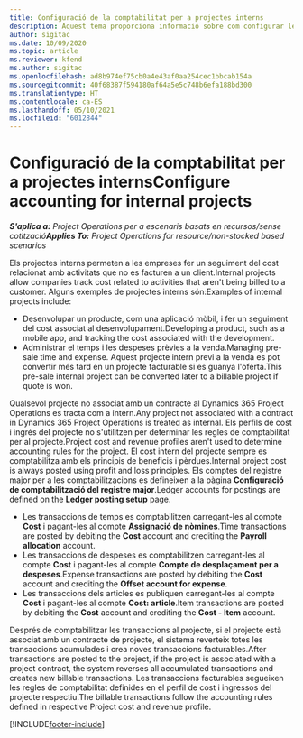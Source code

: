 ```yaml
---
title: Configuració de la comptabilitat per a projectes interns
description: Aquest tema proporciona informació sobre com configurar les pràctiques de comptabilitat per a projectes interns al Project Operations.
author: sigitac
ms.date: 10/09/2020
ms.topic: article
ms.reviewer: kfend
ms.author: sigitac
ms.openlocfilehash: ad8b974ef75cb0a4e43af0aa254cec1bbcab154a
ms.sourcegitcommit: 40f68387f594180af64a5e5c748b6efa188bd300
ms.translationtype: HT
ms.contentlocale: ca-ES
ms.lasthandoff: 05/10/2021
ms.locfileid: "6012844"
---
```

# <a name="configure-accounting-for-internal-projects"></a><span data-ttu-id="ff6e6-103">Configuració de la comptabilitat per a projectes interns</span><span class="sxs-lookup"><span data-stu-id="ff6e6-103">Configure accounting for internal projects</span></span>

<span data-ttu-id="ff6e6-104">_**S'aplica a:** Project Operations per a escenaris basats en recursos/sense cotització_</span><span class="sxs-lookup"><span data-stu-id="ff6e6-104">_**Applies To:** Project Operations for resource/non-stocked based scenarios_</span></span>

<span data-ttu-id="ff6e6-105">Els projectes interns permeten a les empreses fer un seguiment del cost relacionat amb activitats que no es facturen a un client.</span><span class="sxs-lookup"><span data-stu-id="ff6e6-105">Internal projects allow companies track cost related to activities that aren't being billed to a customer.</span></span> <span data-ttu-id="ff6e6-106">Alguns exemples de projectes interns són:</span><span class="sxs-lookup"><span data-stu-id="ff6e6-106">Examples of internal projects include:</span></span>

- <span data-ttu-id="ff6e6-107">Desenvolupar un producte, com una aplicació mòbil, i fer un seguiment del cost associat al desenvolupament.</span><span class="sxs-lookup"><span data-stu-id="ff6e6-107">Developing a product, such as a mobile app, and tracking the cost associated with the development.</span></span>
- <span data-ttu-id="ff6e6-108">Administrar el temps i les despeses prèvies a la venda.</span><span class="sxs-lookup"><span data-stu-id="ff6e6-108">Managing pre-sale time and expense.</span></span> <span data-ttu-id="ff6e6-109">Aquest projecte intern previ a la venda es pot convertir més tard en un projecte facturable si es guanya l'oferta.</span><span class="sxs-lookup"><span data-stu-id="ff6e6-109">This pre-sale internal project can be converted later to a billable project if quote is won.</span></span>

<span data-ttu-id="ff6e6-110">Qualsevol projecte no associat amb un contracte al Dynamics 365 Project Operations es tracta com a intern.</span><span class="sxs-lookup"><span data-stu-id="ff6e6-110">Any project not associated with a contract in Dynamics 365 Project Operations is treated as internal.</span></span> <span data-ttu-id="ff6e6-111">Els perfils de cost i ingrés del projecte no s'utilitzen per determinar les regles de comptabilitat per al projecte.</span><span class="sxs-lookup"><span data-stu-id="ff6e6-111">Project cost and revenue profiles aren't used to determine accounting rules for the project.</span></span> <span data-ttu-id="ff6e6-112">El cost intern del projecte sempre es comptabilitza amb els principis de beneficis i pèrdues.</span><span class="sxs-lookup"><span data-stu-id="ff6e6-112">Internal project cost is always posted using profit and loss principles.</span></span> <span data-ttu-id="ff6e6-113">Els comptes del registre major per a les comptabilitzacions es defineixen a la pàgina **Configuració de comptabilització del registre major**.</span><span class="sxs-lookup"><span data-stu-id="ff6e6-113">Ledger accounts for postings are defined on the **Ledger posting setup** page.</span></span>

- <span data-ttu-id="ff6e6-114">Les transaccions de temps es comptabilitzen carregant-les al compte **Cost** i pagant-les al compte **Assignació de nòmines**.</span><span class="sxs-lookup"><span data-stu-id="ff6e6-114">Time transactions are posted by debiting the **Cost** account and crediting the **Payroll allocation** account.</span></span>
- <span data-ttu-id="ff6e6-115">Les transaccions de despeses es comptabilitzen carregant-les al compte **Cost** i pagant-les al compte **Compte de desplaçament per a despeses**.</span><span class="sxs-lookup"><span data-stu-id="ff6e6-115">Expense transactions are posted by debiting the **Cost** account and crediting the **Offset account for expense**.</span></span>
- <span data-ttu-id="ff6e6-116">Les transaccions dels articles es publiquen carregant-les al compte **Cost** i pagant-les al compte **Cost: article**.</span><span class="sxs-lookup"><span data-stu-id="ff6e6-116">Item transactions are posted by debiting the **Cost** account and crediting the **Cost - Item** account.</span></span>

<span data-ttu-id="ff6e6-117">Després de comptabilitzar les transaccions al projecte, si el projecte està associat amb un contracte de projecte, el sistema reverteix totes les transaccions acumulades i crea noves transaccions facturables.</span><span class="sxs-lookup"><span data-stu-id="ff6e6-117">After transactions are posted to the project, if the project is associated with a project contract, the system reverses all accumulated transactions and creates new billable transactions.</span></span> <span data-ttu-id="ff6e6-118">Les transaccions facturables segueixen les regles de comptabilitat definides en el perfil de cost i ingressos del projecte respectiu.</span><span class="sxs-lookup"><span data-stu-id="ff6e6-118">The billable transactions follow the accounting rules defined in respective Project cost and revenue profile.</span></span>




[!INCLUDE[footer-include](../includes/footer-banner.md)]
